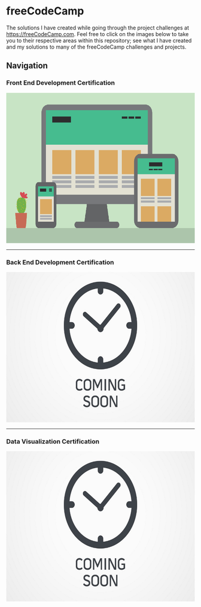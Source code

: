 # freeCodeCamp
The solutions I have created while going through the project challenges at https://freeCodeCamp.com. Feel free to click on the images below to take you to their respective areas within this repository; see what I have created and my solutions to many of the freeCodeCamp challenges and projects.

## Navigation

### Front End Development Certification

<a href="https://github.com/Squibs/freeCodeCamp/tree/master/Front%20End%20Development%20Certification#freecodecamp"><img src="https://raw.githubusercontent.com/Squibs/freeCodeCamp/master/Images/image-front-end.png" height="400" alt="flat image of front end web design"></a>

---

### Back End Development Certification

<a href="#"><img src="https://raw.githubusercontent.com/Squibs/freeCodeCamp/master/Images/image-coming-soon.png" height="400" alt="coming soon picture"></a>

---

### Data Visualization Certification

<a href="#"><img src="https://raw.githubusercontent.com/Squibs/freeCodeCamp/master/Images/image-coming-soon.png" height="400" alt="coming soon picture"></a>